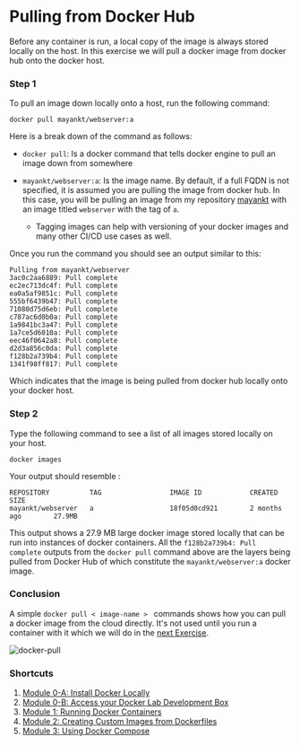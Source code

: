 # Pulling from Docker Hub

Before any container is run, a local copy of the image is always stored locally on the host. In this exercise we will pull a docker image from docker hub onto the docker host. 

### Step 1

To pull an image down locally onto a host, run the following command: 

`docker pull mayankt/webserver:a`

Here is a break down of the command as follows: 

  * `docker pull`: Is a docker command that tells docker engine to pull an image down from somewhere
  * `mayankt/webserver:a`: Is the image name. By default, if a full FQDN is not specified, it is assumed you are pulling the image from docker hub. In this case, you will be pulling an image from my repository [mayankt](https://hub.docker.com/r/mayankt/webserver/) with an image titled `webserver` with the tag of `a`. 

    * Tagging images can help with versioning of your docker images and many other CI/CD use cases as well. 

 Once you run the command you should see an output similar to this: 

```
Pulling from mayankt/webserver
3ac0c2aa6889: Pull complete 
ec2ec713dc4f: Pull complete 
ea0a5af9851c: Pull complete 
555bf6439b47: Pull complete 
71080d75d6eb: Pull complete 
c787ac6d0b0a: Pull complete 
1a9841bc3a47: Pull complete 
1a7ce5d6010a: Pull complete 
eec46f0642a8: Pull complete 
d2d3a856c0da: Pull complete 
f128b2a739b4: Pull complete 
1341f98ff817: Pull complete 
```
Which indicates that the image is being pulled from docker hub locally onto your docker host. 

### Step 2

Type the following command to see a list of all images stored locally on your host.

`docker images`

Your output should resemble : 

```
REPOSITORY          TAG                 IMAGE ID            CREATED             SIZE
mayankt/webserver   a                   18f05d0cd921        2 months ago        27.9MB
```

This output shows a 27.9 MB large docker image stored locally that can be run into instances of docker containers. All the `f128b2a739b4: Pull complete` outputs from the `docker pull` command above are the layers being pulled from Docker Hub of which constitute the `mayankt/webserver:a` docker image.

### Conclusion

A simple `docker pull < image-name > ` commands shows how you can pull a docker image from the cloud directly. It's not used until you run a container with it which we will do in the [next Exercise](../Exercise-2).

![docker-pull](images/docker-pull.gif)

### Shortcuts

1. [Module 0-A: Install Docker Locally](https://hub.docker.com/?next=https%3A%2F%2Fhub.docker.com%2F)
2. [Module 0-B: Access your Docker Lab Development Box](../../Module-0)
2. [Module 1: Running Docker Containers](../../Module-1)
3. [Module 2: Creating Custom Images from Dockerfiles](../../Module-2)
4. [Module 3: Using Docker Compose](../../Module-3)
